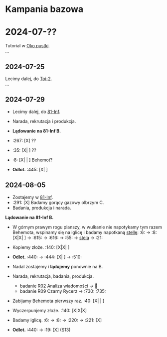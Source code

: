 # Kampania bazowa

# 2024-07-??
Tutorial w [Oko pustki](oko-pustki.md).  
...

## 2024-07-25
Lecimy dalej, do [Toi-2](toi-2.md).  
...


## 2024-07-29
* Lecimy dalej, do [81-Inf](81-Inf.md).  
* Narada, rekrutacja i produkcja.

* **Lądowanie na 81-Inf B.**
* :267: [X] ??
* :35: [X| ] ??
* :8: [X| | ] Behemot?
* **Odlot.** :445: [X| ]


## 2024-08-05
* Zostajemy w [81-Inf](81-Inf.md).
* :291: [X] Badamy gorący gazowy olbrzym C.
* Badania, produkcja i narada.

**Lądowanie na 81-Inf B.**
* W górnym prawym rogu planszy, w wulkanie nie napotykamy tym razem Behemota, 
  wspinamy się na iglicę i badamy napotkaną [stellę](stelle.md): 
  :6: -> :8: [X|X| ] -> :615: -> :616: -> :55: -> [stela](stelle.md) -> :21:
* Kopiemy złoże. :140: [X|X| ]
* **Odlot.** :440: -> :444: [X| ] -> :510:

* Nadal zostajemy i **lądujemy** ponownie na B.
* Narada, rekrutacja, badania, produkcja.
  * badanie R02 Analiza wiadomości -> :100:
  * badanie R09 Czarny Rycerz -> :730: :735:
* Zabijamy Behemota pierwszy raz. :40: [X| | ]
* Wyczerpunjemy złoże. :140: [X|X|X]
* Badamy iglicę. :6: -> :8: -> :220: -> :221: [X]
* **Odlot.** :440: -> :19: [X] (S13)
